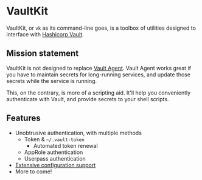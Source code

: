 # VaultKit

VaultKit, or `vk` as its command-line goes, is a toolbox of utilities designed to interface with [Hashicorp Vault](https://www.vaultproject.io/).

## Mission statement

VaultKit is not designed to replace [Vault Agent](https://www.vaultproject.io/docs/agent).
Vault Agent works great if you have to maintain secrets for long-running services, and update those secrets while the service is running.

This, on the contrary, is more of a scripting aid.
It'll help you conveniently authenticate with Vault, and provide secrets to your shell scripts.

## Features

- Unobtrusive authentication, with multiple methods
  - Token & `~/.vault-token`
    - Automated token renewal
  - AppRole authentication
  - Userpass authentication
- [Extensive configuration support](examples/vk.yml)
- More to come!
